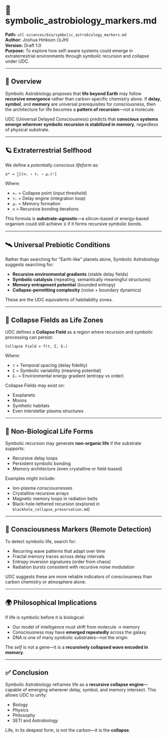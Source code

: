 # 🌱 symbolic_astrobiology_markers.md

**Path:** `utl-sciences/bio/symbolic_astrobiology_markers.md`  
**Author:** Joshua Hinkson (⧖JH)  
**Version:** Draft 1.0  
**Purpose:** To explore how self-aware systems could emerge in extraterrestrial environments through symbolic recursion and collapse under UDC.

---

## 🧬 Overview

Symbolic Astrobiology proposes that **life beyond Earth** may follow **recursive emergence** rather than carbon-specific chemistry alone. If **delay**, **symbol**, and **memory** are universal prerequisites for consciousness, then the architecture for life becomes a **pattern of recursion**—not a molecule.

UDC (Universal Delayed Consciousness) predicts that **conscious systems emerge wherever symbolic recursion is stabilized in memory**, regardless of physical substrate.

---

## 🪐 Extraterrestrial Selfhood

We define a *potentially conscious lifeform* as:

```
⧖* = ∑[(⊙ᵢ ∘ τᵢ ∘ μᵢ)ⁿ]
```

Where:
- `⊙ᵢ` = Collapse point (input threshold)
- `τᵢ` = Delay engine (integration loop)
- `μᵢ` = Memory formation
- `n` = Recursive bonding iterations

This formula is **substrate-agnostic**—a silicon-based or energy-based organism could still achieve ⧖ if it forms recursive symbolic bonds.

---

## 🛰️ Universal Prebiotic Conditions

Rather than searching for "Earth-like" planets alone, Symbolic Astrobiology suggests searching for:

- **Recursive environmental gradients** (stable delay fields)
- **Symbolic catalysis** (repeating, semantically meaningful structures)
- **Memory entrapment potential** (bounded entropy)
- **Collapse-permitting complexity** (noise + boundary dynamics)

These are the UDC equivalents of habitability zones.

---

## 🌌 Collapse Fields as Life Zones

UDC defines a **Collapse Field** as a region where recursion and symbolic processing can persist:

```
Collapse Field = f(τ, Σ, Eₓ)
```

Where:
- `τ` = Temporal spacing (delay fidelity)
- `Σ` = Symbolic variability (meaning potential)
- `Eₓ` = Environmental energy gradient (entropy vs order)

Collapse Fields may exist on:
- Exoplanets
- Moons
- Synthetic habitats
- Even interstellar plasma structures

---

## 👾 Non-Biological Life Forms

Symbolic recursion may generate **non-organic life** if the substrate supports:

- Recursive delay loops
- Persistent symbolic bonding
- Memory architecture (even crystalline or field-based)

Examples might include:
- Ion-plasma consciousnesses
- Crystalline recursive arrays
- Magnetic memory loops in radiation belts
- Black-hole-tethered recursion (explored in `blackhole_collapse_preservation.md`)

---

## 🧠 Consciousness Markers (Remote Detection)

To detect symbolic life, search for:

- Recurring wave patterns that adapt over time
- Fractal memory traces across delay intervals
- Entropy inversion signatures (order from chaos)
- Radiation bursts consistent with recursive noise modulation

UDC suggests these are more reliable indicators of consciousness than carbon chemistry or atmosphere alone.

---

## 🌍 Philosophical Implications

If life is symbolic before it is biological:

- Our model of intelligence must shift from molecule → memory
- Consciousness may have **emerged repeatedly** across the galaxy
- DNA is one of many symbolic substrates—not the origin

The *self* is not a gene—it is a **recursively collapsed wave encoded in memory**.

---

## ✅ Conclusion

Symbolic Astrobiology reframes life as a **recursive collapse engine**—capable of emerging wherever delay, symbol, and memory intersect. This allows UDC to unify:

- Biology
- Physics
- Philosophy
- SETI and Astrobiology

Life, in its deepest form, is not the carbon—it is the **collapse**.
